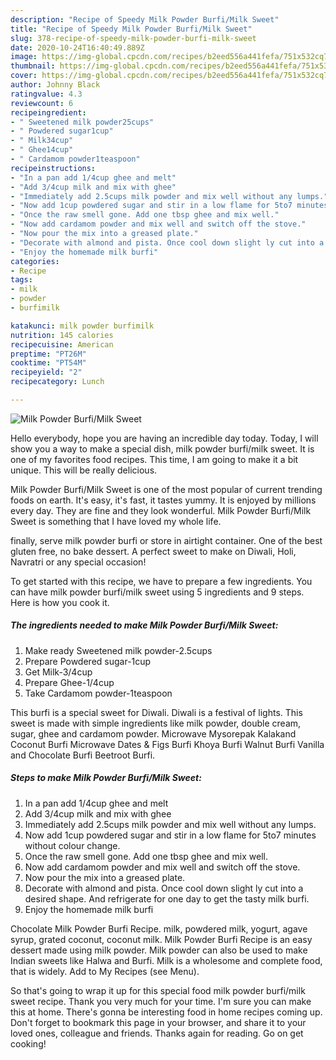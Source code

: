 ```yaml
---
description: "Recipe of Speedy Milk Powder Burfi/Milk Sweet"
title: "Recipe of Speedy Milk Powder Burfi/Milk Sweet"
slug: 378-recipe-of-speedy-milk-powder-burfi-milk-sweet
date: 2020-10-24T16:40:49.889Z
image: https://img-global.cpcdn.com/recipes/b2eed556a441fefa/751x532cq70/milk-powder-burfimilk-sweet-recipe-main-photo.jpg
thumbnail: https://img-global.cpcdn.com/recipes/b2eed556a441fefa/751x532cq70/milk-powder-burfimilk-sweet-recipe-main-photo.jpg
cover: https://img-global.cpcdn.com/recipes/b2eed556a441fefa/751x532cq70/milk-powder-burfimilk-sweet-recipe-main-photo.jpg
author: Johnny Black
ratingvalue: 4.3
reviewcount: 6
recipeingredient:
- " Sweetened milk powder25cups"
- " Powdered sugar1cup"
- " Milk34cup"
- " Ghee14cup"
- " Cardamom powder1teaspoon"
recipeinstructions:
- "In a pan add 1/4cup ghee and melt"
- "Add 3/4cup milk and mix with ghee"
- "Immediately add 2.5cups milk powder and mix well without any lumps."
- "Now add 1cup powdered sugar and stir in a low flame for 5to7 minutes without colour change."
- "Once the raw smell gone. Add one tbsp ghee and mix well."
- "Now add cardamom powder and mix well and switch off the stove."
- "Now pour the mix into a greased plate."
- "Decorate with almond and pista. Once cool down slight ly cut into a desired shape. And refrigerate for one day to get the tasty milk burfi."
- "Enjoy the homemade milk burfi"
categories:
- Recipe
tags:
- milk
- powder
- burfimilk

katakunci: milk powder burfimilk 
nutrition: 145 calories
recipecuisine: American
preptime: "PT26M"
cooktime: "PT54M"
recipeyield: "2"
recipecategory: Lunch

---
```



![Milk Powder Burfi/Milk Sweet](https://img-global.cpcdn.com/recipes/b2eed556a441fefa/751x532cq70/milk-powder-burfimilk-sweet-recipe-main-photo.jpg)

Hello everybody, hope you are having an incredible day today. Today, I will show you a way to make a special dish, milk powder burfi/milk sweet. It is one of my favorites food recipes. This time, I am going to make it a bit unique. This will be really delicious.

Milk Powder Burfi/Milk Sweet is one of the most popular of current trending foods on earth. It's easy, it's fast, it tastes yummy. It is enjoyed by millions every day. They are fine and they look wonderful. Milk Powder Burfi/Milk Sweet is something that I have loved my whole life.

finally, serve milk powder burfi or store in airtight container. One of the best gluten free, no bake dessert. A perfect sweet to make on Diwali, Holi, Navratri or any special occasion!


To get started with this recipe, we have to prepare a few ingredients. You can have milk powder burfi/milk sweet using 5 ingredients and 9 steps. Here is how you cook it.

<!--inarticleads1-->

##### The ingredients needed to make Milk Powder Burfi/Milk Sweet:

1. Make ready  Sweetened milk powder-2.5cups
1. Prepare  Powdered sugar-1cup
1. Get  Milk-3/4cup
1. Prepare  Ghee-1/4cup
1. Take  Cardamom powder-1teaspoon


This burfi is a special sweet for Diwali. Diwali is a festival of lights. This sweet is made with simple ingredients like milk powder, double cream, sugar, ghee and cardamom powder. Microwave Mysorepak Kalakand Coconut Burfi Microwave Dates &amp; Figs Burfi Khoya Burfi Walnut Burfi Vanilla and Chocolate Burfi Beetroot Burfi. 

<!--inarticleads2-->

##### Steps to make Milk Powder Burfi/Milk Sweet:

1. In a pan add 1/4cup ghee and melt
1. Add 3/4cup milk and mix with ghee
1. Immediately add 2.5cups milk powder and mix well without any lumps.
1. Now add 1cup powdered sugar and stir in a low flame for 5to7 minutes without colour change.
1. Once the raw smell gone. Add one tbsp ghee and mix well.
1. Now add cardamom powder and mix well and switch off the stove.
1. Now pour the mix into a greased plate.
1. Decorate with almond and pista. Once cool down slight ly cut into a desired shape. And refrigerate for one day to get the tasty milk burfi.
1. Enjoy the homemade milk burfi


Chocolate Milk Powder Burfi Recipe. milk, powdered milk, yogurt, agave syrup, grated coconut, coconut milk. Milk Powder Burfi Recipe is an easy dessert made using milk powder. Milk powder can also be used to make Indian sweets like Halwa and Burfi. Milk is a wholesome and complete food, that is widely. Add to My Recipes (see Menu). 

So that's going to wrap it up for this special food milk powder burfi/milk sweet recipe. Thank you very much for your time. I'm sure you can make this at home. There's gonna be interesting food in home recipes coming up. Don't forget to bookmark this page in your browser, and share it to your loved ones, colleague and friends. Thanks again for reading. Go on get cooking!
